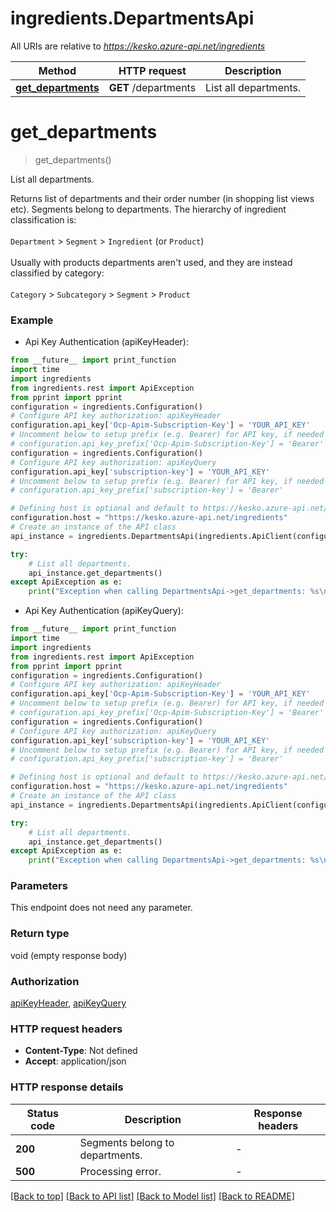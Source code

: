 # ingredients.DepartmentsApi

All URIs are relative to *https://kesko.azure-api.net/ingredients*

Method | HTTP request | Description
------------- | ------------- | -------------
[**get_departments**](DepartmentsApi.md#get_departments) | **GET** /departments | List all departments.


# **get_departments**
> get_departments()

List all departments.

Returns list of departments and their order number (in shopping list views etc). Segments belong to departments. The hierarchy of ingredient classification is: <br><br> `Department` > `Segment` > `Ingredient` (or `Product`) <br><br> Usually with products departments aren't used, and they are instead classified by category: <br><br> `Category` > `Subcategory` > `Segment` > `Product`  

### Example

* Api Key Authentication (apiKeyHeader):
```python
from __future__ import print_function
import time
import ingredients
from ingredients.rest import ApiException
from pprint import pprint
configuration = ingredients.Configuration()
# Configure API key authorization: apiKeyHeader
configuration.api_key['Ocp-Apim-Subscription-Key'] = 'YOUR_API_KEY'
# Uncomment below to setup prefix (e.g. Bearer) for API key, if needed
# configuration.api_key_prefix['Ocp-Apim-Subscription-Key'] = 'Bearer'
configuration = ingredients.Configuration()
# Configure API key authorization: apiKeyQuery
configuration.api_key['subscription-key'] = 'YOUR_API_KEY'
# Uncomment below to setup prefix (e.g. Bearer) for API key, if needed
# configuration.api_key_prefix['subscription-key'] = 'Bearer'

# Defining host is optional and default to https://kesko.azure-api.net/ingredients
configuration.host = "https://kesko.azure-api.net/ingredients"
# Create an instance of the API class
api_instance = ingredients.DepartmentsApi(ingredients.ApiClient(configuration))

try:
    # List all departments.
    api_instance.get_departments()
except ApiException as e:
    print("Exception when calling DepartmentsApi->get_departments: %s\n" % e)
```

* Api Key Authentication (apiKeyQuery):
```python
from __future__ import print_function
import time
import ingredients
from ingredients.rest import ApiException
from pprint import pprint
configuration = ingredients.Configuration()
# Configure API key authorization: apiKeyHeader
configuration.api_key['Ocp-Apim-Subscription-Key'] = 'YOUR_API_KEY'
# Uncomment below to setup prefix (e.g. Bearer) for API key, if needed
# configuration.api_key_prefix['Ocp-Apim-Subscription-Key'] = 'Bearer'
configuration = ingredients.Configuration()
# Configure API key authorization: apiKeyQuery
configuration.api_key['subscription-key'] = 'YOUR_API_KEY'
# Uncomment below to setup prefix (e.g. Bearer) for API key, if needed
# configuration.api_key_prefix['subscription-key'] = 'Bearer'

# Defining host is optional and default to https://kesko.azure-api.net/ingredients
configuration.host = "https://kesko.azure-api.net/ingredients"
# Create an instance of the API class
api_instance = ingredients.DepartmentsApi(ingredients.ApiClient(configuration))

try:
    # List all departments.
    api_instance.get_departments()
except ApiException as e:
    print("Exception when calling DepartmentsApi->get_departments: %s\n" % e)
```

### Parameters
This endpoint does not need any parameter.

### Return type

void (empty response body)

### Authorization

[apiKeyHeader](../README.md#apiKeyHeader), [apiKeyQuery](../README.md#apiKeyQuery)

### HTTP request headers

 - **Content-Type**: Not defined
 - **Accept**: application/json

### HTTP response details
| Status code | Description | Response headers |
|-------------|-------------|------------------|
**200** | Segments belong to departments.   |  -  |
**500** | Processing error. |  -  |

[[Back to top]](#) [[Back to API list]](../README.md#documentation-for-api-endpoints) [[Back to Model list]](../README.md#documentation-for-models) [[Back to README]](../README.md)

